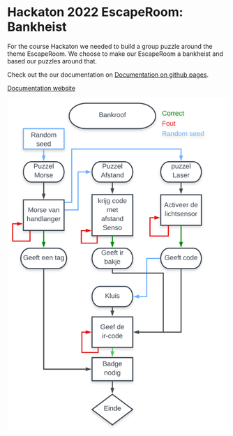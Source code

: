 # Hackaton 2022 EscapeRoom: Bankheist

For the course Hackaton we needed to build a group puzzle around the theme EscapeRoom.
We choose to make our EscapeRoom a bankheist and based our puzzles around that.

Check out the our documentation on [Documentation on github pages](https://thomasans.github.io/Hackaton_2122_EscapeRoom/).

[Documentation website](https://hackaton.thomasanseeuw.ikdoeict.be/index.html)

![Blok schematic of puzzle layout](./Hackaton_.svg)

